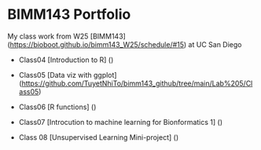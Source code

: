 # BIMM143 Portfolio 

My class work from W25 [BIMM143] (https://bioboot.github.io/bimm143_W25/schedule/#15) at UC San Diego

- Class04 [Introduction to R] ()

- Class05 [Data viz with ggplot] (https://github.com/TuyetNhiTo/bimm143_github/tree/main/Lab%205/Class05)

- Class06 [R functions] ()

- Class07 [Introcution to machine learning for Bionformatics 1] ()

- Class 08 [Unsupervised Learning Mini-project] ()
